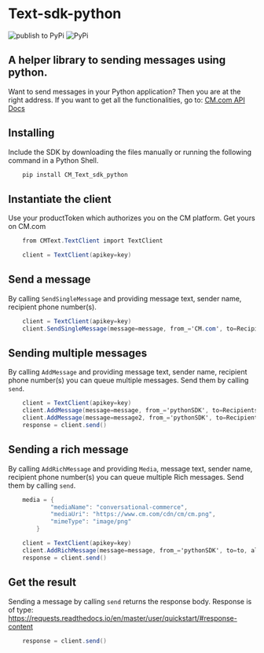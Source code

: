 # Text-sdk-python
![publish to PyPi](https://github.com/cmdotcom/text-sdk-python/workflows/publish%20to%20PyPi/badge.svg)
![PyPi](https://img.shields.io/pypi/v/CM_text_sdk_python
)

## A helper library to sending messages using python.
Want to send messages in your Python application? Then you are at the right address.
If you want to get all the functionalities, go to: [CM.com API Docs](https://docs.cmtelecom.com/bulk-sms/v1.0)

## Installing
Include the SDK by downloading the files manually or running the following command in a Python Shell.
```cs
    pip install CM_Text_sdk_python
```

## Instantiate the client
Use your productToken which authorizes you on the CM platform. Get yours on CM.com

```cs
    from CMText.TextClient import TextClient

    client = TextClient(apikey=key)
```

## Send a message
By calling `SendSingleMessage` and providing message text, sender name, recipient phone number(s).

```cs
    client = TextClient(apikey=key)
    client.SendSingleMessage(message=message, from_='CM.com', to=Recipients)
```

## Sending multiple messages
By calling `AddMessage` and providing message text, sender name, recipient phone number(s) you can queue multiple messages. Send them by calling `send`.

```cs
    client = TextClient(apikey=key)
    client.AddMessage(message=message, from_='pythonSDK', to=Recipients)
    client.AddMessage(message=message2, from_='pythonSDK', to=Recipients2)
    response = client.send()
```

## Sending a rich message
By calling `AddRichMessage` and providing `Media`, message text, sender name, recipient phone number(s) you can queue multiple Rich messages. Send them by calling `send`.

```cs
    media = {
            "mediaName": "conversational-commerce",
            "mediaUri": "https://www.cm.com/cdn/cm/cm.png",
            "mimeType": "image/png"
        }

    client = TextClient(apikey=key)
    client.AddRichMessage(message=message, from_='pythonSDK', to=to, allowedChannels=allowedChannels, media=media)
    response = client.send()
```

## Get the result
Sending a message by calling `send` returns the response body. Response is of type: https://requests.readthedocs.io/en/master/user/quickstart/#response-content
```cs
    response = client.send()
```